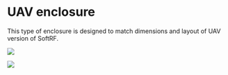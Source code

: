 
# UAV enclosure

This type of enclosure is designed to match dimensions and layout of UAV version of SoftRF.

![](https://github.com/lyusupov/SoftRF/raw/master/documents/images/softrrf-case-uav-ext.jpg)

![](https://github.com/lyusupov/SoftRF/raw/master/documents/images/softrf-uav-internals.jpg)
